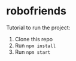 # robofriends
Tutorial to run the project:

1. Clone this repo
2. Run `npm install`
3. Run `npm start`

